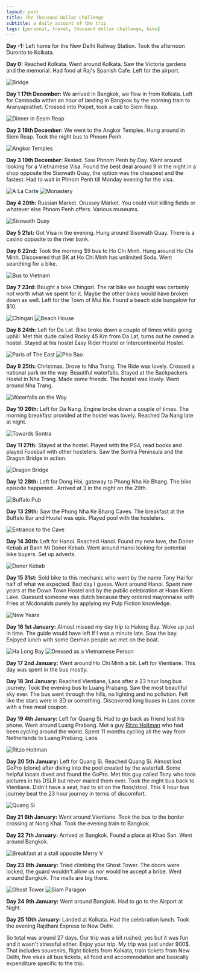 ```yaml
---
layout: post
title: The Thousand Dollar Challenge
subtitle: a daily account of the trip
tags: [personal, travel, thousand dollar challenge, bike]
---
```


**Day -1:** Left home for the New Delhi Railway Station. Took the afternoon Duronto to Kolkata.

**Day 0:** Reached Kolkata. Went around Kolkata. Saw the Victoria gardens and the memorial. Had food at Raj's Spanish Cafe. Left for the airport.

![Bridge](/img/blog/itenirary/bridge.jpg)

**Day 1 17th December:** We arrived in Bangkok, we flew in from Kolkata. Left for Cambodia within an hour of landing in Bangkok by the morning train to Aranyaprathet. Crossed into Poipet, took a cab to Siem Reap.

![Dinner in Seam Reap](/img/blog/itenirary/cambo_meal.jpg)

**Day 2 18th December:** We went to the Angkor Temples. Hung around in Siem Reap. Took the night bus to Phnom Penh.

![Angkor Temples](/img/blog/itenirary/angkor.jpg)


**Day 3 19th December:** Rested. Saw Phnom Penh by Day. Went around looking for a Vietnamese Visa. Found the best deal around 9 in the night in a shop opposite the Sisowath Quay, the option was the cheapest and the fastest. Had to wait in Phnom Penh till Monday evening for the visa.

![A La Carte](/img/blog/itenirary/insects.jpg)
![Monastery](/img/blog/itenirary/monastery.jpg)

**Day 4 20th:** Russian Market. Orussey Market. You could visit killing fields or whatever else Phnom Penh offers. Various museums.

![Sisowath Quay](/img/blog/itenirary/sisowath.jpg)

**Day 5 21st:** Got Visa in the evening. Hung around Sisowath Quay. There is a casino opposite to the river bank.

**Day 6 22nd:** Took the morning $9 bus to Ho Chi Minh. Hung around Ho Chi Minh. Discovered that BK at Ho Chi Minh has unlimited Soda. Went searching for a bike.

![Bus to Vietnam](/img/blog/itenirary/bus.jpg)

**Day 7 23rd:** Bought a bike *Chingari*. The rat bike we bought was certainly not worth what we spent for it. Maybe the other bikes would have broken down as well. Left for the Town of Mui Ne. Found a beach side bungalow for $10.

![Chingari](/img/blog/itenirary/bike.jpg)
![Beach House](/img/blog/itenirary/beach.jpg)

**Day 8 24th:** Left for Da Lat. Bike broke down a couple of times while going uphill. Met this dude called Rocky 45 Km from Da Lat, turns out he owned a hostel. Stayed at his hostel Easy Rider Hostel or Intercontinental Hostel.

![Paris of The East](/img/blog/itenirary/eifel.jpg)
![Pho Bao](/img/blog/itenirary/phobao.jpg)

**Day 9 25th:** Christmas. Drove to Nha Trang. The Ride was lovely. Crossed a national park on the way. Beautiful waterfalls. Stayed at the Backpackers Hostel in Nha Trang. Made some friends. The hostel was lovely. Went around Nha Trang.

![Waterfalls on the Way](/img/blog/itenirary/waterfall.jpg)

**Day 10 26th:** Left for Da Nang. Engine broke down a couple of times. The morning breakfast provided at the hostel was lovely. Reached Da Nang late at night.

![Towards Sontra](/img/blog/itenirary/sontra.jpg)

**Day 11 27th:** Stayed at the hostel. Played with the PS4, read books and played Foosball with other hostelers. Saw the Sontra Peninsula and the Dragon Bridge in action.

![Dragon Bridge](/img/blog/itenirary/dragon.jpg)

**Day 12 28th:** Left for Dong Hoi, gateway to Phong Nha Ke Bhang. The bike episode happened . Arrived at 3 in the night on the 29th.

![Buffalo Pub](/img/blog/itenirary/buffalo.jpg)

**Day 13 29th:** Saw the Phong Nha Ke Bhang Caves. The breakfast at the Buffalo Bar and Hostel was epic. Played pool with the hostelers.

![Entrance to the Cave](/img/blog/itenirary/entrance.jpg)

**Day 14 30th:** Left for Hanoi. Reached Hanoi. Found my new love, the Doner Kebab at Banh Mi Doner Kebab. Went around Hanoi looking for potential bike buyers. Set up adverts.

![Doner Kebab](/img/blog/itenirary/doner.jpg)

**Day 15 31st:** Sold bike to this mechanic who went by the name Tony Hai for half of what we expected. Bad day I guess. Went around Hanoi. Spent new years at the Down Town Hostel and by the public celebration at Hoan Kiem Lake. Guessed someone was dutch because they ordered mayonnaise with Fries at Mcdonalds purely by applying my Pulp Fiction knowledge.

![New Years](/img/blog/itenirary/years.jpg)

**Day 16 1st January:** Almost missed my day trip to Halong Bay. Woke up just in time. The guide would have left If I was a minute late. Saw the bay. Enjoyed lunch with some German people we met on the boat.

![Ha Long Bay](/img/blog/itenirary/halong.jpg)
![Dressed as a Vietnamese Person](/img/blog/itenirary/vietnamese.jpg)

**Day 17 2nd January:** Went around Ho Chi Minh a bit. Left for Vientiane. This day was spent in the bus mostly.

**Day 18 3rd January:** Reached Vientiane, Laos after a 23 hour long bus journey. Took the evening bus to Luang Prabang. Saw the most beautiful sky ever. The bus went through the hills, no lighting and no pollution. Felt like the stars were in 3D or something. Discovered long buses in Laos come with a free meal coupon.

**Day 19 4th January:** Left for Quang Si. Had to go back as friend lost his phone. Went around Luang Prabang. Met a guy [Ritzo Holtman](https://twitter.com/cyclingclogs) who had been cycling around the world. Spent 11 months cycling all the way from Netherlands to Luang Prabang, Laos.

![Ritzo Holtman](/img/blog/itenirary/cycle.jpg)

**Day 20 5th January:** Left for Quang Si. Reached Quang Si. Almost lost GoPro (clone) after diving into the pool created by the waterfall. Some helpful locals dived and found the GoPro. Met this guy called Tony who took pictures in his DSLR but never mailed them over. Took the night bus back to Vientiane. Didn't have a seat, had to sit on the floor/stool. This 9 hour bus journey beat the 23 hour journey in terms of discomfort.

![Quang Si](/img/blog/itenirary/quangsi.jpg)

**Day 21 6th January:** Went around Vientiane. Took the bus to the border crossing at Nong Khai. Took the evening train to Bangkok.

**Day 22 7th January:** Arrived at Bangkok. Found a place at Khao San. Went around Bangkok.

![Breakfast at a stall opposite Merry V](/img/blog/itenirary/breakfast.jpg)

**Day 23 8th January:** Tried climbing the Ghost Tower. The doors were locked, the guard wouldn't allow us nor would he accept a bribe. Went around Bangkok. The malls are big there.

![Ghost Tower](/img/blog/itenirary/ghost.jpg)
![Siam Paragon](/img/blog/itenirary/paragon.jpg)

**Day 24 9th January:** Went around Bangkok. Had to go to the Airport at Night.

**Day 25 10th January:** Landed at Kolkata. Had the celebration lunch. Took the evening Rajdhani Express to New Delhi.

So total was around 27 days. Our trip was a bit rushed, yes but it was fun and it wasn't stressful either. Enjoy your trip. My trip was just under 900$. That includes souvenirs, flight tickets from Kolkata, train tickets from New Delhi, five visas all bus tickets, all food and accommodation and basically expenditure specific to the trip.


